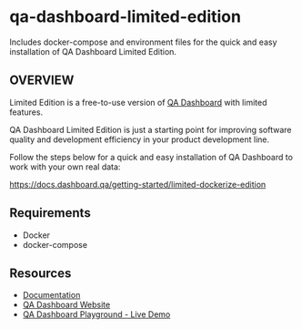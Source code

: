 # qa-dashboard-limited-edition
Includes docker-compose and environment files for the quick and easy installation of QA Dashboard Limited Edition.

## OVERVIEW
Limited Edition is a free-to-use version of [QA Dashboard](https://dashboard.qa) with limited features.

QA Dashboard Limited Edition is just a starting point for improving software quality and development efficiency in your product development line.

Follow the steps below for a quick and easy installation of QA Dashboard to work with your own real data:

https://docs.dashboard.qa/getting-started/limited-dockerize-edition

## Requirements

 * Docker
 * docker-compose
 
## Resources

 * [Documentation](https://docs.dashboard.qa)
 * [QA Dashboard Website](https://dashboard.qa)
 * [QA Dashboard Playground - Live Demo](https://playground.dashboard.qa)

